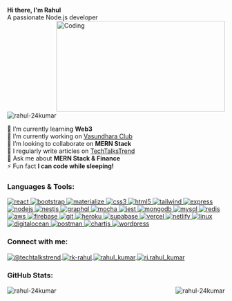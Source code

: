 
<p align="left">
  <strong>Hi there, I'm Rahul</strong><br>
  A passionate Node.js developer
  <img align="right" alt="Coding" width="390" height="210" src="https://cdn.dribbble.com/users/2131993/screenshots/4948736/thoughtworks-gif_dribbble.gif"/>
</p>

<p align="left">
  <img src="https://komarev.com/ghpvc/?username=rahul-24kumar&label=Profile%20views&color=0e75b6&style=flat" alt="rahul-24kumar" />
</p>



<p align="left">
  <span>🌱 I’m currently learning <strong>Web3</strong></span><br>
  <span>🔭 I’m currently working on <a href="https://github.com/Rahul-24Kumar/vasundhara" target="_blank">Vasundhara Club</a></span><br>
  <span>👯 I’m looking to collaborate on <strong>MERN Stack</strong></span><br>
  <span>📝 I regularly write articles on <a href="https://techtalkstrend.medium.com/" target="_blank">TechTalksTrend</a></span><br>
  <span>💬 Ask me about <strong>MERN Stack & Finance</strong></span><br>
  <span>⚡ Fun fact <strong>I can code while sleeping!</strong></span>
</p>


<h3 align="left">Languages & Tools:</h3>
<p align="left">
  <a href="https://reactjs.org/" target="_blank" rel="noreferrer"> 
    <img src="https://img.shields.io/badge/React-20232A?style=for-the-badge&logo=react&logoColor=61DAFB" alt="react"/> 
  </a>
  <a href="https://getbootstrap.com" target="_blank" rel="noreferrer"> 
    <img src="https://img.shields.io/badge/Bootstrap-563D7C?style=for-the-badge&logo=bootstrap&logoColor=white" alt="bootstrap"/> 
  </a>
  <a href="https://materializecss.com/" target="_blank" rel="noreferrer"> 
    <img src="https://img.shields.io/badge/Materialize-EE6E73?style=for-the-badge&logo=materializecss&logoColor=white" alt="materialize"/> 
  </a>
  <a href="https://www.w3schools.com/css/" target="_blank" rel="noreferrer"> 
    <img src="https://img.shields.io/badge/CSS3-1572B6?style=for-the-badge&logo=css3&logoColor=white" alt="css3"/> 
  </a>
  <a href="https://www.w3.org/html/" target="_blank" rel="noreferrer"> 
    <img src="https://img.shields.io/badge/HTML5-E34F26?style=for-the-badge&logo=html5&logoColor=white" alt="html5"/> 
  </a>
  <a href="https://tailwindcss.com/" target="_blank" rel="noreferrer"> 
    <img src="https://img.shields.io/badge/Tailwind_CSS-38B2AC?style=for-the-badge&logo=tailwind-css&logoColor=white" alt="tailwind"/> 
  </a>
  <a href="https://expressjs.com" target="_blank" rel="noreferrer"> 
    <img src="https://img.shields.io/badge/Express.js-404D59?style=for-the-badge&logo=express&logoColor=white" alt="express"/> 
  </a>
  <a href="https://nodejs.org" target="_blank" rel="noreferrer"> 
    <img src="https://img.shields.io/badge/Node.js-43853D?style=for-the-badge&logo=node-dot-js&logoColor=white" alt="nodejs"/> 
  </a>
  <a href="https://nestjs.com/" target="_blank" rel="noreferrer"> 
    <img src="https://img.shields.io/badge/NestJS-E0234E?style=for-the-badge&logo=nestjs&logoColor=white" alt="nestjs"/> 
  </a>
  <a href="https://graphql.org" target="_blank" rel="noreferrer"> 
    <img src="https://img.shields.io/badge/GraphQL-E10098?style=for-the-badge&logo=graphql&logoColor=white" alt="graphql"/> 
  </a>
  <a href="https://mochajs.org" target="_blank" rel="noreferrer"> 
    <img src="https://img.shields.io/badge/Mocha-8D6748?style=for-the-badge&logo=mocha&logoColor=white" alt="mocha"/> 
  </a>
  <a href="https://jestjs.io" target="_blank" rel="noreferrer"> 
    <img src="https://img.shields.io/badge/Jest-C21325?style=for-the-badge&logo=jest&logoColor=white" alt="jest"/> 
  </a>
  <a href="https://www.mongodb.com/" target="_blank" rel="noreferrer"> 
    <img src="https://img.shields.io/badge/MongoDB-4EA94B?style=for-the-badge&logo=mongodb&logoColor=white" alt="mongodb"/> 
  </a>
  <a href="https://www.mysql.com/" target="_blank" rel="noreferrer"> 
    <img src="https://img.shields.io/badge/MySQL-4479A1?style=for-the-badge&logo=mysql&logoColor=white" alt="mysql"/> 
  </a>
  <a href="https://redis.io" target="_blank" rel="noreferrer"> 
    <img src="https://img.shields.io/badge/Redis-DC382D?style=for-the-badge&logo=redis&logoColor=white" alt="redis"/> 
  </a>
  <a href="https://aws.amazon.com" target="_blank" rel="noreferrer"> 
    <img src="https://img.shields.io/badge/Amazon_AWS-232F3E?style=for-the-badge&logo=amazon-aws&logoColor=white" alt="aws"/> 
  </a>
  <a href="https://firebase.google.com/" target="_blank" rel="noreferrer"> 
    <img src="https://img.shields.io/badge/Firebase-FFCA28?style=for-the-badge&logo=firebase&logoColor=white" alt="firebase"/> 
  </a>
  <a href="https://git-scm.com/" target="_blank" rel="noreferrer"> 
    <img src="https://img.shields.io/badge/Git-F05032?style=for-the-badge&logo=git&logoColor=white" alt="git"/> 
  </a>
  <a href="https://heroku.com" target="_blank" rel="noreferrer"> 
    <img src="https://img.shields.io/badge/Heroku-430098?style=for-the-badge&logo=heroku&logoColor=white" alt="heroku"/> 
  </a>
  <a href="https://supabase.com" target="_blank" rel="noreferrer">
  <img src="https://img.shields.io/badge/Supabase-3ECF8E?style=for-the-badge&logo=supabase&logoColor=white" alt="supabase"/>
</a>
<a href="https://vercel.com" target="_blank" rel="noreferrer">
  <img src="https://img.shields.io/badge/Vercel-000000?style=for-the-badge&logo=vercel&logoColor=white" alt="vercel"/>
</a>
<a href="https://www.netlify.com" target="_blank" rel="noreferrer">
  <img src="https://img.shields.io/badge/Netlify-00C7B7?style=for-the-badge&logo=netlify&logoColor=white" alt="netlify"/>
</a>
 
  <a href="https://www.linux.org/" target="_blank" rel="noreferrer"> 
    <img src="https://img.shields.io/badge/Linux-FCC624?style=for-the-badge&logo=linux&logoColor=black" alt="linux"/> 
  </a>
    <a href="https://www.digitalocean.com/" target="_blank" rel="noreferrer">
    <img src="https://img.shields.io/badge/DigitalOcean-0080FF?style=for-the-badge&logo=digitalocean&logoColor=white" alt="digitalocean"/> 
  </a>
  <a href="https://postman.com" target="_blank" rel="noreferrer"> 
    <img src="https://img.shields.io/badge/Postman-FF6C37?style=for-the-badge&logo=postman&logoColor=white" alt="postman"/> 
  </a>
  <a href="https://www.chartjs.org" target="_blank" rel="noreferrer"> 
    <img src="https://img.shields.io/badge/Chart.js-FF6384?style=for-the-badge&logo=chart-dot-js&logoColor=white" alt="chartjs"/> 
  </a>
 
  <a href="https://wordpress.org/" target="_blank" rel="noreferrer">
    <img src="https://img.shields.io/badge/WordPress-21759B?style=for-the-badge&logo=wordpress&logoColor=white" alt="wordpress"/> 
  </a>
</p>

<h3 align="left">Connect with me:</h3>
<p align="left">
  
   <a href="https://medium.com/@techtalkstrend" target="blank">
    <img align="center" src="https://img.shields.io/badge/MEDIUM-12100E?style=for-the-badge&logo=medium&logoColor=white" alt="@techtalkstrend" />
  </a>
  <a href="https://linkedin.com/in/rk-rahul" target="blank">
    <img align="center" src="https://img.shields.io/badge/LINKEDIN-0077B5?style=for-the-badge&logo=linkedin&logoColor=white" alt="rk-rahul" />
  </a>
  <a href="https://dev.to/rahul_kumar" target="blank">
    <img align="center" src="https://img.shields.io/badge/DEV.TO-0A0A0A?style=for-the-badge&logo=dev.to&logoColor=white" alt="rahul_kumar" />
  </a>
  <a href="https://instagram.com/rj.rahul_kumar" target="blank">
    <img align="center" src="https://img.shields.io/badge/INSTAGRAM-E4405F?style=for-the-badge&logo=instagram&logoColor=white" alt="rj.rahul_kumar" />
  </a>
 
</p>


<h3 align="left">GitHub Stats:</h3>
<p align="center">
  <img align="left" src="https://github-readme-streak-stats.herokuapp.com/?user=rahul-24kumar&" alt="rahul-24kumar" />
  <img align="right" src="https://github-readme-stats.vercel.app/api/top-langs?username=rahul-24kumar&show_icons=true&locale=en&layout=compact&langs_count=8" alt="rahul-24kumar" />
</p>

